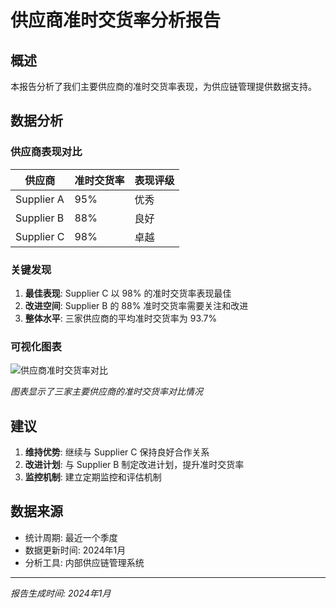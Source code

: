 # 供应商准时交货率分析报告

## 概述
本报告分析了我们主要供应商的准时交货率表现，为供应链管理提供数据支持。

## 数据分析

### 供应商表现对比

| 供应商 | 准时交货率 | 表现评级 |
|--------|------------|----------|
| Supplier A | 95% | 优秀 |
| Supplier B | 88% | 良好 |
| Supplier C | 98% | 卓越 |

### 关键发现

1. **最佳表现**: Supplier C 以 98% 的准时交货率表现最佳
2. **改进空间**: Supplier B 的 88% 准时交货率需要关注和改进
3. **整体水平**: 三家供应商的平均准时交货率为 93.7%

### 可视化图表

![供应商准时交货率对比](https://mdn.alipayobjects.com/one_clip/afts/img/BdJ7Sq8vY_IAAAAARfAAAAgAoEACAQFr/original)

*图表显示了三家主要供应商的准时交货率对比情况*

## 建议

1. **维持优势**: 继续与 Supplier C 保持良好合作关系
2. **改进计划**: 与 Supplier B 制定改进计划，提升准时交货率
3. **监控机制**: 建立定期监控和评估机制

## 数据来源
- 统计周期: 最近一个季度
- 数据更新时间: 2024年1月
- 分析工具: 内部供应链管理系统

---
*报告生成时间: 2024年1月*